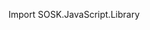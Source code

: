 Import SOSK.JavaScript.Library
> <script type="module" src="https://cdn.jsdelivr.net/gh/Gifsho/JS.SOSK/main.js"></script>

